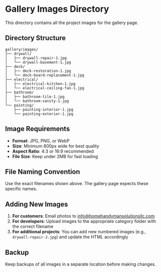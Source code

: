 # Gallery Images Directory

This directory contains all the project images for the gallery page.

## Directory Structure

```
gallery/images/
├── drywall/
│   ├── drywall-repair-1.jpg
│   └── drywall-basement-1.jpg
├── deck/
│   ├── deck-restoration-1.jpg
│   └── deck-board-replacement-1.jpg
├── electrical/
│   ├── electrical-kitchen-1.jpg
│   └── electrical-ceiling-fan-1.jpg
├── bathroom/
│   ├── bathroom-tile-1.jpg
│   └── bathroom-vanity-1.jpg
└── painting/
    ├── painting-interior-1.jpg
    └── painting-exterior-1.jpg
```

## Image Requirements

- **Format**: JPG, PNG, or WebP
- **Size**: Minimum 800px wide for best quality
- **Aspect Ratio**: 4:3 or 16:9 recommended
- **File Size**: Keep under 2MB for fast loading

## File Naming Convention

Use the exact filenames shown above. The gallery page expects these specific names.

## Adding New Images

1. **For customers**: Email photos to info@homehandymansolutionsllc.com
2. **For developers**: Upload images to the appropriate category folder with the correct filename
3. **For additional projects**: You can add new numbered images (e.g., `drywall-repair-2.jpg`) and update the HTML accordingly

## Backup

Keep backups of all images in a separate location before making changes.
